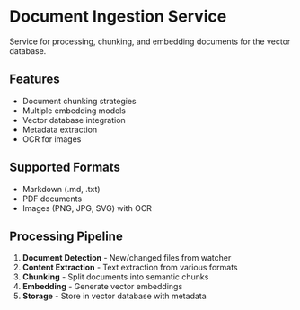 # Document Ingestion Service

Service for processing, chunking, and embedding documents for the vector database.

## Features

- Document chunking strategies
- Multiple embedding models
- Vector database integration
- Metadata extraction
- OCR for images

## Supported Formats

- Markdown (.md, .txt)
- PDF documents
- Images (PNG, JPG, SVG) with OCR

## Processing Pipeline

1. **Document Detection** - New/changed files from watcher
2. **Content Extraction** - Text extraction from various formats
3. **Chunking** - Split documents into semantic chunks
4. **Embedding** - Generate vector embeddings
5. **Storage** - Store in vector database with metadata
